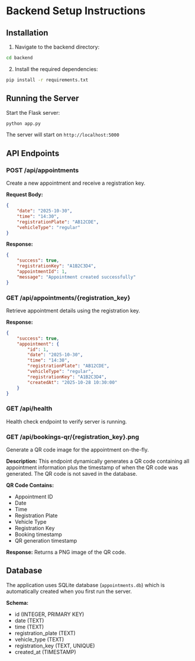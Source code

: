 # Backend Setup Instructions

## Installation

1. Navigate to the backend directory:
```bash
cd backend
```

2. Install the required dependencies:
```bash
pip install -r requirements.txt
```

## Running the Server

Start the Flask server:
```bash
python app.py
```

The server will start on `http://localhost:5000`

## API Endpoints

### POST /api/appointments
Create a new appointment and receive a registration key.

**Request Body:**
```json
{
    "date": "2025-10-30",
    "time": "14:30",
    "registrationPlate": "AB12CDE",
    "vehicleType": "regular"
}
```

**Response:**
```json
{
    "success": true,
    "registrationKey": "A1B2C3D4",
    "appointmentId": 1,
    "message": "Appointment created successfully"
}
```

### GET /api/appointments/{registration_key}
Retrieve appointment details using the registration key.

**Response:**
```json
{
    "success": true,
    "appointment": {
        "id": 1,
        "date": "2025-10-30",
        "time": "14:30",
        "registrationPlate": "AB12CDE",
        "vehicleType": "regular",
        "registrationKey": "A1B2C3D4",
        "createdAt": "2025-10-28 10:30:00"
    }
}
```

### GET /api/health
Health check endpoint to verify server is running.

### GET /api/bookings-qr/{registration_key}.png
Generate a QR code image for the appointment on-the-fly.

**Description:**
This endpoint dynamically generates a QR code containing all appointment information plus the timestamp of when the QR code was generated. The QR code is not saved in the database.

**QR Code Contains:**
- Appointment ID
- Date
- Time
- Registration Plate
- Vehicle Type
- Registration Key
- Booking timestamp
- QR generation timestamp

**Response:**
Returns a PNG image of the QR code.

## Database

The application uses SQLite database (`appointments.db`) which is automatically created when you first run the server.

**Schema:**
- id (INTEGER, PRIMARY KEY)
- date (TEXT)
- time (TEXT)
- registration_plate (TEXT)
- vehicle_type (TEXT)
- registration_key (TEXT, UNIQUE)
- created_at (TIMESTAMP)
